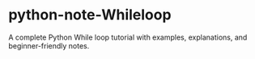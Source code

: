 # python-note-Whileloop
A complete Python While loop tutorial with examples, explanations, and beginner-friendly notes.
